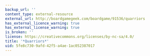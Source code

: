 ```yaml
---
backup_url: ''
content_type: external-resource
external_url: http://boardgamegeek.com/boardgame/91536/quarriors
has_external_licence_warning: true
has_external_license_warning: true
is_broken: ''
license: https://creativecommons.org/licenses/by-nc-sa/4.0/
title: '*Quarriors*'
uid: 5fe8c730-9afd-42f5-a4ae-1ac052387017
---
```

